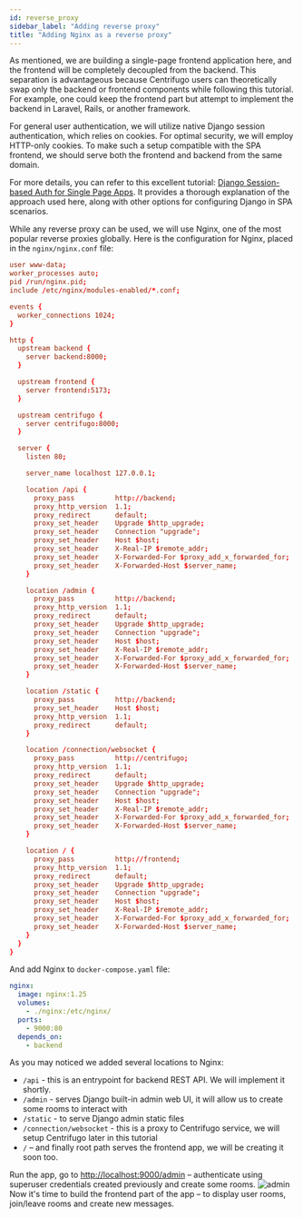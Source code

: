 ```yaml
---
id: reverse_proxy
sidebar_label: "Adding reverse proxy"
title: "Adding Nginx as a reverse proxy"
---
```


As mentioned, we are building a single-page frontend application here, and the frontend will be completely decoupled from the backend. This separation is advantageous because Centrifugo users can theoretically swap only the backend or frontend components while following this tutorial. For example, one could keep the frontend part but attempt to implement the backend in Laravel, Rails, or another framework.

For general user authentication, we will utilize native Django session authentication, which relies on cookies. For optimal security, we will employ HTTP-only cookies. To make such a setup compatible with the SPA frontend, we should serve both the frontend and backend from the same domain.

For more details, you can refer to this excellent tutorial: [Django Session-based Auth for Single Page Apps](https://testdriven.io/blog/django-spa-auth/). It provides a thorough explanation of the approach used here, along with other options for configuring Django in SPA scenarios.

While any reverse proxy can be used, we will use Nginx, one of the most popular reverse proxies globally. Here is the configuration for Nginx, placed in the `nginx/nginx.conf` file:

```conf title="nginx/nginx.conf"
user www-data;
worker_processes auto;
pid /run/nginx.pid;
include /etc/nginx/modules-enabled/*.conf;

events {
  worker_connections 1024;
}

http {
  upstream backend {
    server backend:8000;
  }

  upstream frontend {
    server frontend:5173;
  }

  upstream centrifugo {
    server centrifugo:8000;
  }

  server {
    listen 80;

    server_name localhost 127.0.0.1;

    location /api {
      proxy_pass          http://backend;
      proxy_http_version  1.1;
      proxy_redirect      default;
      proxy_set_header    Upgrade $http_upgrade;
      proxy_set_header    Connection "upgrade";
      proxy_set_header    Host $host;
      proxy_set_header    X-Real-IP $remote_addr;
      proxy_set_header    X-Forwarded-For $proxy_add_x_forwarded_for;
      proxy_set_header    X-Forwarded-Host $server_name;
    }

    location /admin {
      proxy_pass          http://backend;
      proxy_http_version  1.1;
      proxy_redirect      default;
      proxy_set_header    Upgrade $http_upgrade;
      proxy_set_header    Connection "upgrade";
      proxy_set_header    Host $host;
      proxy_set_header    X-Real-IP $remote_addr;
      proxy_set_header    X-Forwarded-For $proxy_add_x_forwarded_for;
      proxy_set_header    X-Forwarded-Host $server_name;
    }

    location /static {
      proxy_pass          http://backend;
      proxy_set_header    Host $host;
      proxy_http_version  1.1;
      proxy_redirect      default;
    }

    location /connection/websocket {
      proxy_pass          http://centrifugo;
      proxy_http_version  1.1;
      proxy_redirect      default;
      proxy_set_header    Upgrade $http_upgrade;
      proxy_set_header    Connection "upgrade";
      proxy_set_header    Host $host;
      proxy_set_header    X-Real-IP $remote_addr;
      proxy_set_header    X-Forwarded-For $proxy_add_x_forwarded_for;
      proxy_set_header    X-Forwarded-Host $server_name;
    }

    location / {
      proxy_pass          http://frontend;
      proxy_http_version  1.1;
      proxy_redirect      default;
      proxy_set_header    Upgrade $http_upgrade;
      proxy_set_header    Connection "upgrade";
      proxy_set_header    Host $host;
      proxy_set_header    X-Real-IP $remote_addr;
      proxy_set_header    X-Forwarded-For $proxy_add_x_forwarded_for;
      proxy_set_header    X-Forwarded-Host $server_name;
    }
  }
}
```

And add Nginx to `docker-compose.yaml` file:

```yaml title="docker-compose.yml"
nginx:
  image: nginx:1.25
  volumes:
    - ./nginx:/etc/nginx/
  ports:
    - 9000:80
  depends_on:
    - backend
```

As you may noticed we added several locations to Nginx:

* `/api` - this is an entrypoint for backend REST API. We will implement it shortly.
* `/admin` - serves Django built-in admin web UI, it will allow us to create some rooms to interact with
* `/static` - to serve Django admin static files
* `/connection/websocket` - this is a proxy to Centrifugo service, we will setup Centrifugo later in this tutorial
* `/` – and finally root path serves the frontend app, we will be creating it soon too.

Run the app, go to [http://localhost:9000/admin](http://localhost:9000/admin) – authenticate using superuser credentials created previously and create some rooms.
![admin](/img/grand-chat-tutorial-admin.png)
Now it's time to build the frontend part of the app – to display user rooms, join/leave rooms and create new messages.